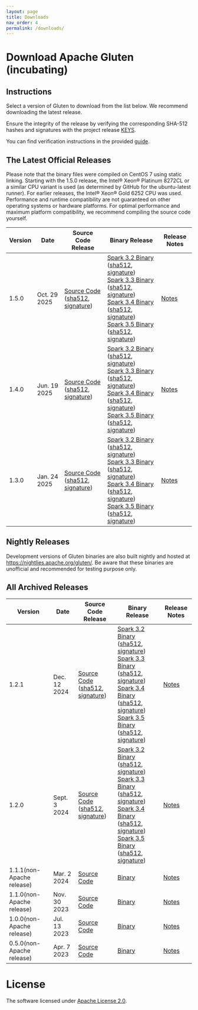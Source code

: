 ```yaml
---
layout: page
title: Downloads
nav_order: 4
permalink: /downloads/
---
```


# Download Apache Gluten (incubating)

## Instructions

Select a version of Gluten to download from the list below. We recommend downloading the latest release.

Ensure the integrity of the release by verifying the corresponding SHA-512 hashes and signatures with the project release [KEYS](https://downloads.apache.org/incubator/gluten/KEYS).

You can find verification instructions in the provided [guide](https://www.apache.org/dyn/closer.cgi#verify).

## The Latest Official Releases

Please note that the binary files were compiled on CentOS 7 using static linking. Starting with the 1.5.0 release, the Intel® Xeon® Platinum 8272CL or
a similar CPU variant is used (as determined by GitHub for the ubuntu-latest runner). For earlier releases, the Intel® Xeon® Gold 6252 CPU was used.
Performance and runtime compatibility are not guaranteed on other operating systems or hardware platforms. For optimal performance and maximum platform
compatibility, we recommend compiling the source code yourself.

| Version | Date         | Source Code Release                                                                                                                                                                                                                                                                                                                                                                          | Binary Release                                                                                                                                                                                                                                                                                                                                                                                                                                                                                                                                                                                                                                                                                                                                                                                                                                                                                                                                                                                                                                                                                                                                                                                                                                                                                                                                                                                                                                                                                                                                                                                                                                                                                                                          | Release Notes                                                           |
|---------|--------------|----------------------------------------------------------------------------------------------------------------------------------------------------------------------------------------------------------------------------------------------------------------------------------------------------------------------------------------------------------------------------------------------|-----------------------------------------------------------------------------------------------------------------------------------------------------------------------------------------------------------------------------------------------------------------------------------------------------------------------------------------------------------------------------------------------------------------------------------------------------------------------------------------------------------------------------------------------------------------------------------------------------------------------------------------------------------------------------------------------------------------------------------------------------------------------------------------------------------------------------------------------------------------------------------------------------------------------------------------------------------------------------------------------------------------------------------------------------------------------------------------------------------------------------------------------------------------------------------------------------------------------------------------------------------------------------------------------------------------------------------------------------------------------------------------------------------------------------------------------------------------------------------------------------------------------------------------------------------------------------------------------------------------------------------------------------------------------------------------------------------------------------------------|-------------------------------------------------------------------------|
| 1.5.0   | Oct. 29 2025 | [Source Code](https://www.apache.org/dyn/closer.lua/incubator/gluten/1.5.0-incubating/apache-gluten-1.5.0-incubating-src.tar.gz) <br> ([sha512](https://downloads.apache.org/incubator/gluten/1.5.0-incubating/apache-gluten-1.5.0-incubating-src.tar.gz.sha512), [signature](https://downloads.apache.org/incubator/gluten/1.5.0-incubating/apache-gluten-1.5.0-incubating-src.tar.gz.asc)) | [Spark 3.2 Binary](https://www.apache.org/dyn/closer.lua/incubator/gluten/1.5.0-incubating/apache-gluten-1.5.0-incubating-bin-spark-3.2.tar.gz) ([sha512](https://downloads.apache.org/incubator/gluten/1.5.0-incubating/apache-gluten-1.5.0-incubating-bin-spark-3.2.tar.gz.sha512), [signature](https://downloads.apache.org/incubator/gluten/1.5.0-incubating/apache-gluten-1.5.0-incubating-bin-spark-3.2.tar.gz.asc)) <br /> [Spark 3.3 Binary](https://www.apache.org/dyn/closer.lua/incubator/gluten/1.5.0-incubating/apache-gluten-1.5.0-incubating-bin-spark-3.3.tar.gz) ([sha512](https://downloads.apache.org/incubator/gluten/1.5.0-incubating/apache-gluten-1.5.0-incubating-bin-spark-3.3.tar.gz.sha512), [signature](https://downloads.apache.org/incubator/gluten/1.5.0-incubating/apache-gluten-1.5.0-incubating-bin-spark-3.3.tar.gz.asc)) <br /> [Spark 3.4 Binary](https://www.apache.org/dyn/closer.lua/incubator/gluten/1.5.0-incubating/apache-gluten-1.5.0-incubating-bin-spark-3.4.tar.gz) ([sha512](https://downloads.apache.org/incubator/gluten/1.5.0-incubating/apache-gluten-1.5.0-incubating-bin-spark-3.4.tar.gz.sha512), [signature](https://downloads.apache.org/incubator/gluten/1.5.0-incubating/apache-gluten-1.5.0-incubating-bin-spark-3.4.tar.gz.asc)) <br /> [Spark 3.5 Binary](https://www.apache.org/dyn/closer.lua/incubator/gluten/1.5.0-incubating/apache-gluten-1.5.0-incubating-bin-spark-3.5.tar.gz) ([sha512](https://downloads.apache.org/incubator/gluten/1.5.0-incubating/apache-gluten-1.5.0-incubating-bin-spark-3.5.tar.gz.sha512), [signature](https://downloads.apache.org/incubator/gluten/1.5.0-incubating/apache-gluten-1.5.0-incubating-bin-spark-3.5.tar.gz.asc)) <br /> | [Notes](https://github.com/apache/incubator-gluten/releases/tag/v1.5.0) |
| 1.4.0   | Jun. 19 2025 | [Source Code](https://www.apache.org/dyn/closer.lua/incubator/gluten/1.4.0-incubating/apache-gluten-1.4.0-incubating-src.tar.gz) <br> ([sha512](https://downloads.apache.org/incubator/gluten/1.4.0-incubating/apache-gluten-1.4.0-incubating-src.tar.gz.sha512), [signature](https://downloads.apache.org/incubator/gluten/1.4.0-incubating/apache-gluten-1.4.0-incubating-src.tar.gz.asc)) | [Spark 3.2 Binary](https://www.apache.org/dyn/closer.lua/incubator/gluten/1.4.0-incubating/apache-gluten-1.4.0-incubating-bin-spark32.tar.gz) ([sha512](https://downloads.apache.org/incubator/gluten/1.4.0-incubating/apache-gluten-1.4.0-incubating-bin-spark32.tar.gz.sha512), [signature](https://downloads.apache.org/incubator/gluten/1.4.0-incubating/apache-gluten-1.4.0-incubating-bin-spark32.tar.gz.asc)) <br /> [Spark 3.3 Binary](https://www.apache.org/dyn/closer.lua/incubator/gluten/1.4.0-incubating/apache-gluten-1.4.0-incubating-bin-spark33.tar.gz) ([sha512](https://downloads.apache.org/incubator/gluten/1.4.0-incubating/apache-gluten-1.4.0-incubating-bin-spark33.tar.gz.sha512), [signature](https://downloads.apache.org/incubator/gluten/1.4.0-incubating/apache-gluten-1.4.0-incubating-bin-spark33.tar.gz.asc)) <br /> [Spark 3.4 Binary](https://www.apache.org/dyn/closer.lua/incubator/gluten/1.4.0-incubating/apache-gluten-1.4.0-incubating-bin-spark34.tar.gz) ([sha512](https://downloads.apache.org/incubator/gluten/1.4.0-incubating/apache-gluten-1.4.0-incubating-bin-spark34.tar.gz.sha512), [signature](https://downloads.apache.org/incubator/gluten/1.4.0-incubating/apache-gluten-1.4.0-incubating-bin-spark34.tar.gz.asc)) <br /> [Spark 3.5 Binary](https://www.apache.org/dyn/closer.lua/incubator/gluten/1.4.0-incubating/apache-gluten-1.4.0-incubating-bin-spark35.tar.gz) ([sha512](https://downloads.apache.org/incubator/gluten/1.4.0-incubating/apache-gluten-1.4.0-incubating-bin-spark35.tar.gz.sha512), [signature](https://downloads.apache.org/incubator/gluten/1.4.0-incubating/apache-gluten-1.4.0-incubating-bin-spark35.tar.gz.asc)) <br />                         | [Notes](https://github.com/apache/incubator-gluten/releases/tag/v1.4.0) |
| 1.3.0   | Jan. 24 2025 | [Source Code](https://www.apache.org/dyn/closer.lua/incubator/gluten/1.3.0-incubating/apache-gluten-1.3.0-incubating-src.tar.gz) <br> ([sha512](https://downloads.apache.org/incubator/gluten/1.3.0-incubating/apache-gluten-1.3.0-incubating-src.tar.gz.sha512), [signature](https://downloads.apache.org/incubator/gluten/1.3.0-incubating/apache-gluten-1.3.0-incubating-src.tar.gz.asc)) | [Spark 3.2 Binary](https://www.apache.org/dyn/closer.lua/incubator/gluten/1.3.0-incubating/apache-gluten-1.3.0-incubating-bin-spark32.tar.gz) ([sha512](https://downloads.apache.org/incubator/gluten/1.3.0-incubating/apache-gluten-1.3.0-incubating-bin-spark32.tar.gz.sha512), [signature](https://downloads.apache.org/incubator/gluten/1.3.0-incubating/apache-gluten-1.3.0-incubating-bin-spark32.tar.gz.asc)) <br /> [Spark 3.3 Binary](https://www.apache.org/dyn/closer.lua/incubator/gluten/1.3.0-incubating/apache-gluten-1.3.0-incubating-bin-spark33.tar.gz) ([sha512](https://downloads.apache.org/incubator/gluten/1.3.0-incubating/apache-gluten-1.3.0-incubating-bin-spark33.tar.gz.sha512), [signature](https://downloads.apache.org/incubator/gluten/1.3.0-incubating/apache-gluten-1.3.0-incubating-bin-spark33.tar.gz.asc)) <br /> [Spark 3.4 Binary](https://www.apache.org/dyn/closer.lua/incubator/gluten/1.3.0-incubating/apache-gluten-1.3.0-incubating-bin-spark34.tar.gz) ([sha512](https://downloads.apache.org/incubator/gluten/1.3.0-incubating/apache-gluten-1.3.0-incubating-bin-spark34.tar.gz.sha512), [signature](https://downloads.apache.org/incubator/gluten/1.3.0-incubating/apache-gluten-1.3.0-incubating-bin-spark34.tar.gz.asc)) <br /> [Spark 3.5 Binary](https://www.apache.org/dyn/closer.lua/incubator/gluten/1.3.0-incubating/apache-gluten-1.3.0-incubating-bin-spark35.tar.gz) ([sha512](https://downloads.apache.org/incubator/gluten/1.3.0-incubating/apache-gluten-1.3.0-incubating-bin-spark35.tar.gz.sha512), [signature](https://downloads.apache.org/incubator/gluten/1.3.0-incubating/apache-gluten-1.3.0-incubating-bin-spark35.tar.gz.asc)) <br />                         | [Notes](https://github.com/apache/incubator-gluten/releases/tag/v1.3.0) |

## Nightly Releases

Development versions of Gluten binaries are also built nightly and hosted at https://nightlies.apache.org/gluten/. Be aware that these binaries are
unofficial and recommended for testing purpose only.

## All Archived Releases

| Version | Date          | Source Code Release                                                                                                                                                                                                                                                                                                                                                                          | Binary Release                                                                                                                                                                                                                                                                                                                                                                                                                                                                                                                                                                                                                                                                                                                                                                                                                                                                                                                                                                                                                                                                                                                                                                                                                                                                                                                                                                                                                                                                                                                                                                                                                                                                                                                       | Release Notes                                                           |
|-------|---------------|----------------------------------------------------------------------------------------------------------------------------------------------------------------------------------------------------------------------------------------------------------------------------------------------------------------------------------------------------------------------------------------------|--------------------------------------------------------------------------------------------------------------------------------------------------------------------------------------------------------------------------------------------------------------------------------------------------------------------------------------------------------------------------------------------------------------------------------------------------------------------------------------------------------------------------------------------------------------------------------------------------------------------------------------------------------------------------------------------------------------------------------------------------------------------------------------------------------------------------------------------------------------------------------------------------------------------------------------------------------------------------------------------------------------------------------------------------------------------------------------------------------------------------------------------------------------------------------------------------------------------------------------------------------------------------------------------------------------------------------------------------------------------------------------------------------------------------------------------------------------------------------------------------------------------------------------------------------------------------------------------------------------------------------------------------------------------------------------------------------------------------------------|-------------------------------------------------------------------------|
| 1.2.1 | Dec. 12 2024  | [Source Code](https://www.apache.org/dyn/closer.lua/incubator/gluten/1.2.1-incubating/apache-gluten-1.2.1-incubating-src.tar.gz) <br> ([sha512](https://downloads.apache.org/incubator/gluten/1.2.1-incubating/apache-gluten-1.2.1-incubating-src.tar.gz.sha512), [signature](https://downloads.apache.org/incubator/gluten/1.2.1-incubating/apache-gluten-1.2.1-incubating-src.tar.gz.asc)) | [Spark 3.2 Binary](https://www.apache.org/dyn/closer.lua/incubator/gluten/1.2.1-incubating/apache-gluten-1.2.1-incubating-bin-spark32.tar.gz) ([sha512](https://downloads.apache.org/incubator/gluten/1.2.1-incubating/apache-gluten-1.2.1-incubating-bin-spark32.tar.gz.sha512), [signature](https://downloads.apache.org/incubator/gluten/1.2.1-incubating/apache-gluten-1.2.1-incubating-bin-spark32.tar.gz.asc)) <br /> [Spark 3.3 Binary](https://www.apache.org/dyn/closer.lua/incubator/gluten/1.2.1-incubating/apache-gluten-1.2.1-incubating-bin-spark33.tar.gz) ([sha512](https://downloads.apache.org/incubator/gluten/1.2.1-incubating/apache-gluten-1.2.1-incubating-bin-spark33.tar.gz.sha512), [signature](https://downloads.apache.org/incubator/gluten/1.2.1-incubating/apache-gluten-1.2.1-incubating-bin-spark33.tar.gz.asc)) <br /> [Spark 3.4 Binary](https://www.apache.org/dyn/closer.lua/incubator/gluten/1.2.1-incubating/apache-gluten-1.2.1-incubating-bin-spark34.tar.gz) ([sha512](https://downloads.apache.org/incubator/gluten/1.2.1-incubating/apache-gluten-1.2.1-incubating-bin-spark34.tar.gz.sha512), [signature](https://downloads.apache.org/incubator/gluten/1.2.1-incubating/apache-gluten-1.2.1-incubating-bin-spark34.tar.gz.asc)) <br /> [Spark 3.5 Binary](https://www.apache.org/dyn/closer.lua/incubator/gluten/1.2.1-incubating/apache-gluten-1.2.1-incubating-bin-spark35.tar.gz) ([sha512](https://downloads.apache.org/incubator/gluten/1.2.1-incubating/apache-gluten-1.2.1-incubating-bin-spark35.tar.gz.sha512), [signature](https://downloads.apache.org/incubator/gluten/1.2.1-incubating/apache-gluten-1.2.1-incubating-bin-spark35.tar.gz.asc)) <br /> | [Notes](https://github.com/apache/incubator-gluten/releases/tag/v1.2.1) |
| 1.2.0 | Sept. 3 2024  | [Source Code](https://www.apache.org/dyn/closer.lua/incubator/gluten/1.2.0-incubating/apache-gluten-1.2.0-incubating-src.tar.gz) <br> ([sha512](https://downloads.apache.org/incubator/gluten/1.2.0-incubating/apache-gluten-1.2.0-incubating-src.tar.gz.sha512), [signature](https://downloads.apache.org/incubator/gluten/1.2.0-incubating/apache-gluten-1.2.0-incubating-src.tar.gz.asc)) | [Spark 3.2 Binary](https://www.apache.org/dyn/closer.lua/incubator/gluten/1.2.0-incubating/apache-gluten-1.2.0-incubating-bin-spark32.tar.gz) ([sha512](https://downloads.apache.org/incubator/gluten/1.2.0-incubating/apache-gluten-1.2.0-incubating-bin-spark32.tar.gz.sha512), [signature](https://downloads.apache.org/incubator/gluten/1.2.0-incubating/apache-gluten-1.2.0-incubating-bin-spark32.tar.gz.asc)) <br /> [Spark 3.3 Binary](https://www.apache.org/dyn/closer.lua/incubator/gluten/1.2.0-incubating/apache-gluten-1.2.0-incubating-bin-spark33.tar.gz) ([sha512](https://downloads.apache.org/incubator/gluten/1.2.0-incubating/apache-gluten-1.2.0-incubating-bin-spark33.tar.gz.sha512), [signature](https://downloads.apache.org/incubator/gluten/1.2.0-incubating/apache-gluten-1.2.0-incubating-bin-spark33.tar.gz.asc)) <br /> [Spark 3.4 Binary](https://www.apache.org/dyn/closer.lua/incubator/gluten/1.2.0-incubating/apache-gluten-1.2.0-incubating-bin-spark34.tar.gz) ([sha512](https://downloads.apache.org/incubator/gluten/1.2.0-incubating/apache-gluten-1.2.0-incubating-bin-spark34.tar.gz.sha512), [signature](https://downloads.apache.org/incubator/gluten/1.2.0-incubating/apache-gluten-1.2.0-incubating-bin-spark34.tar.gz.asc)) <br /> [Spark 3.5 Binary](https://www.apache.org/dyn/closer.lua/incubator/gluten/1.2.0-incubating/apache-gluten-1.2.0-incubating-bin-spark35.tar.gz) ([sha512](https://downloads.apache.org/incubator/gluten/1.2.0-incubating/apache-gluten-1.2.0-incubating-bin-spark35.tar.gz.sha512), [signature](https://downloads.apache.org/incubator/gluten/1.2.0-incubating/apache-gluten-1.2.0-incubating-bin-spark35.tar.gz.asc)) <br /> | [Notes](https://github.com/apache/incubator-gluten/releases/tag/v1.2.0) |
| 1.1.1(non-Apache release) | Mar. 2 2024   | [Source Code](https://github.com/apache/incubator-gluten/archive/refs/tags/v1.1.1.tar.gz)                                                                                                                                                                                                                                                                                                    | [Binary](https://github.com/apache/incubator-gluten/releases/tag/v1.1.1)                                                                                                                                                                                                                                                                                                                                                                                                                                                                                                                                                                                                                                                                                                                                                                                                                                                                                                                                                                                                                                                                                                                                                                                                                                                                                                                                                                                                                                                                                                                                                                                                                                                      | [Notes](https://github.com/apache/incubator-gluten/releases/tag/v1.1.1) |
| 1.1.0(non-Apache release) | Nov. 30 2023  | [Source Code](https://github.com/apache/incubator-gluten/archive/refs/tags/v1.1.0.tar.gz)                                                                                                                                                                                                                                                                                                    | [Binary](https://github.com/apache/incubator-gluten/releases/tag/v1.1.0)                                                                                                                                                                                                                                                                                                                                                                                                                                                                                                                                                                                                                                                                                                                                                                                                                                                                                                                                                                                                                                                                                                                                                                                                                                                                                                                                                                                                                                                                                                                                                                                                                                                      | [Notes](https://github.com/apache/incubator-gluten/releases/tag/v1.1.0) |
| 1.0.0(non-Apache release) | Jul. 13 2023  | [Source Code](https://github.com/apache/incubator-gluten/archive/refs/tags/v1.0.0.tar.gz)                                                                                                                                                                                                                                                                                                    | [Binary](https://github.com/apache/incubator-gluten/releases/tag/v1.0.0)                                                                                                                                                                                                                                                                                                                                                                                                                                                                                                                                                                                                                                                                                                                                                                                                                                                                                                                                                                                                                                                                                                                                                                                                                                                                                                                                                                                                                                                                                                                                                                                                                                                      | [Notes](https://github.com/apache/incubator-gluten/releases/tag/v1.0.0) |
| 0.5.0(non-Apache release) | Apr. 7 2023   | [Source Code](https://github.com/apache/incubator-gluten/archive/refs/tags/0.5.0.tar.gz)                                                                                                                                                                                                                                                                                                     | [Binary](https://github.com/apache/incubator-gluten/releases/tag/0.5.0)                                                                                                                                                                                                                                                                                                                                                                                                                                                                                                                                                                                                                                                                                                                                                                                                                                                                                                                                                                                                                                                                                                                                                                                                                                                                                                                                                                                                                                                                                                                                                                                                                                                       | [Notes](https://github.com/apache/incubator-gluten/releases/tag/0.5.0)  |


# License

The software licensed under [Apache License 2.0](http://www.apache.org/licenses/LICENSE-2.0).
